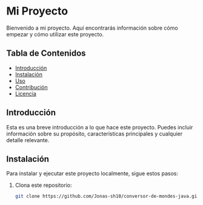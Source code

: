 # Mi Proyecto

Bienvenido a mi proyecto. Aquí encontrarás información sobre cómo empezar y cómo utilizar este proyecto.

## Tabla de Contenidos

- [Introducción](#introducción)
- [Instalación](#instalación)
- [Uso](#uso)
- [Contribución](#contribución)
- [Licencia](#licencia)

## Introducción

Esta es una breve introducción a lo que hace este proyecto. Puedes incluir información sobre su propósito, características principales y cualquier detalle relevante.

## Instalación

Para instalar y ejecutar este proyecto localmente, sigue estos pasos:

1. Clona este repositorio:
   ```bash
   git clone https://github.com/Jonas-sh10/conversor-de-mondes-java.git

###



